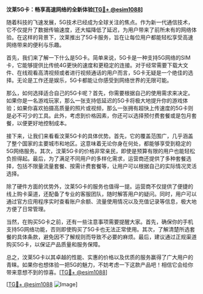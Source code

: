 **汶莱5G卡：畅享高速网络的全新体验[[TG💪+ @esim1088](https://t.me/s/esim1088)]**

随着科技的飞速发展，5G技术已经成为全球关注的焦点。作为新一代通信技术，它不仅提升了数据传输速度，还大幅降低了延迟，为用户带来了前所未有的网络体验。在这样的背景下，汶莱推出了5G卡服务，旨在让每位用户都能轻松享受高速网络带来的便利与乐趣。

首先，我们来了解一下什么是5G卡。简单来说，5G卡是一种支持5G网络的SIM卡，它能够提供比传统4G更快的速度和更稳定的连接。对于经常需要下载大文件、在线观看高清视频或者进行视频通话的用户而言，5G卡无疑是一个绝佳的选择。无论是工作还是娱乐，5G卡都能让你感受到网络世界的无限可能。

那么，如何选择适合自己的5G卡呢？首先，你需要根据自己的使用需求来决定。如果你是一名游戏玩家，那么一张支持低延迟的5G卡将极大地提升你的游戏体验；如果你喜欢拍摄高质量的照片或视频，那么一张拥有超快上传速度的5G卡则是必不可少的工具。此外，考虑到价格因素，你还可以选择预付费套餐或是包月套餐，以便更好地控制成本。

接下来，让我们来看看汶莱5G卡的具体优势。首先，它的覆盖范围广，几乎涵盖了整个国家的主要城市和地区。这意味着无论你身在何处，都能够享受到稳定的5G网络服务。其次，汶莱5G卡的价格非常亲民，即使是预算有限的用户也能轻松负担得起。最后，为了满足不同用户的多样化需求，运营商还提供了多种套餐选择，包括不限量流量套餐、按需计费套餐等，让用户可以根据自己的实际情况灵活选择。

除了硬件方面的优势外，汶莱5G卡的服务也值得一提。运营商不仅提供了便捷的线上购卡渠道，还配备了专业的客服团队，随时解答用户的疑问。同时，用户可以通过官方应用程序实时查看账户余额、流量使用情况以及充值记录等信息，极大地方便了日常管理。

当然，在购买5G卡之前，还有一些注意事项需要提醒大家。首先，确保你的手机支持5G网络功能，否则即使购买了5G卡也无法正常使用。其次，了解清楚所选套餐的具体条款，避免因不了解规则而导致不必要的麻烦。最后，建议通过正规渠道购买5G卡，以保证产品质量和服务保障。

总之，汶莱5G卡以其卓越的性能、实惠的价格以及优质的服务赢得了广大用户的青睐。如果你也想体验一把5G的魅力，不妨考虑一下这款产品吧！相信它会给你带来意想不到的惊喜。[[TG💪+ @esim1088](https://t.me/s/esim1088)]

[[TG💪+ @esim1088](https://t.me/s/esim1088) ![Image](https://i.postimg.cc/4NQfJmqS/Snipaste-2025-05-13-00-14-12.png)]